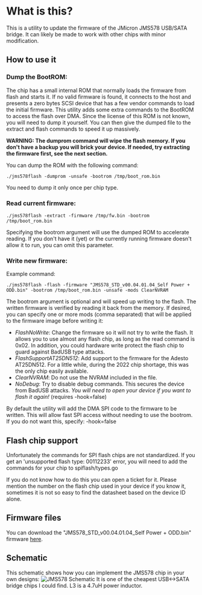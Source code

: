 # What is this?
This is a utility to update the firmware of the JMicron JMS578 USB/SATA bridge. It can likely be made to work with other chips with minor modification.

## How to use it
### Dump the BootROM:
The chip has a small internal ROM that normally loads the firmware from flash and starts it. If no valid firmware is found, it connects to the host and presents a zero bytes SCSI device that has a few vendor commands to load the initial firmware.
This utility adds some extra commands to the BootROM to access the flash over DMA. Since the license of this ROM is not known, you will need to dump it yourself. You can then give the dumped file to the extract and flash commands to speed it up massively.

**WARNING: The dumprom command will wipe the flash memory. If you don't have a backup you will brick your device.  If needed, try extracting the firmware first, see the next section.**

You can dump the ROM with the following command:

```./jms578flash -dumprom -unsafe -bootrom /tmp/boot_rom.bin```

You need to dump it only once per chip type.
### Read current firmware:

```./jms578flash -extract -firmware /tmp/fw.bin -bootrom /tmp/boot_rom.bin```

Specifying the bootrom argument will use the dumped ROM to accelerate reading. If you don't have it (yet) or the currently running firmware doesn't allow it to run, you can omit this parameter.
### Write new firmware:
Example command:

```./jms578flash -flash -firmware "JMS578_STD_v00.04.01.04_Self Power + ODD.bin" -bootrom /tmp/boot_rom.bin -unsafe -mods ClearNVRAM```

The bootrom argument is optional and will speed up writing to the flash. The written firmware is verified by reading it back from the memory.
If desired, you can specify one or more mods (comma separated) that will be applied to the firmware image before writing it:

 - *FlashNoWrite*: Change the firmware so it will not try to write the flash. It allows you to use almost any flash chip, as long as the read command is 0x02. In addition, you could hardware write protect the flash chip to guard against BadUSB type attacks.
 - *FlashSupportAT25DN512*: Add support to the firmware for the Adesto AT25DN512. For a little while, during the 2022 chip shortage, this was the only chip easily available.
 - *ClearNVRAM*: Do not use the NVRAM included in the file.
 - *NoDebug*: Try to disable debug commands. This secures the device from BadUSB attacks. *You will need to open your device if you want to flash it again!* (requires -hook=false)
 
By default the utility will add the DMA SPI code to the firmware to be written. This will allow fast SPI access without needing to use the bootrom. If you do not want this, specify: -hook=false

## Flash chip support
Unfortunately the commands for SPI flash chips are not standardized. If you get an 'unsupported flash type: 00112233' error, you will need to add the commands for your chip to spiflash/types.go

If you do not know how to do this you can open a ticket for it. Please mention the number on the flash chip used in your device if you know it, sometimes it is not so easy to find the datasheet based on the device ID alone.


## Firmware files

You can download the "JMS578_STD_v00.04.01.04_Self Power + ODD.bin" firmware [here](https://wiki.odroid.com/odroid-xu4/software/jms578_fw_update).

##  Schematic

This schematic shows how you can implement the JMS578 chip in your own designs:
![JMS578 Schematic](schematic.png)
It is one of the cheapest USB<->SATA bridge chips I could find. L3 is a 4.7uH power inductor.
